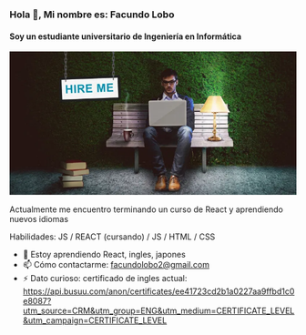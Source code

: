 ### Hola 👋, Mi nombre es: Facundo Lobo
#### Soy un estudiante universitario de Ingeniería en Informática
![Soy un estudiante universitario de Ingeniería en Informática](https://github.com/facundolobo/CosasParaPortada/blob/main/portada.webp)

Actualmente me encuentro terminando un curso de React y aprendiendo nuevos idiomas

Habilidades: JS / REACT (cursando) / JS / HTML / CSS

- 🌱 Estoy aprendiendo React, ingles, japones 
- 📫 Cómo contactarme: facundolobo2@gmail.com 
- ⚡ Dato curioso: certificado de ingles actual: https://api.busuu.com/anon/certificates/ee41723cd2b1a0227aa9ffbd1c0e8087?utm_source=CRM&utm_group=ENG&utm_medium=CERTIFICATE_LEVEL&utm_campaign=CERTIFICATE_LEVEL 




